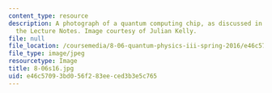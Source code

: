 ```yaml
---
content_type: resource
description: A photograph of a quantum computing chip, as discussed in Chapter 5 of
  the Lecture Notes. Image courtesy of Julian Kelly.
file: null
file_location: /coursemedia/8-06-quantum-physics-iii-spring-2016/e46c57093bd056f283eeced3b3e5c765_8-06s16.jpg
file_type: image/jpeg
resourcetype: Image
title: 8-06s16.jpg
uid: e46c5709-3bd0-56f2-83ee-ced3b3e5c765
---
```

